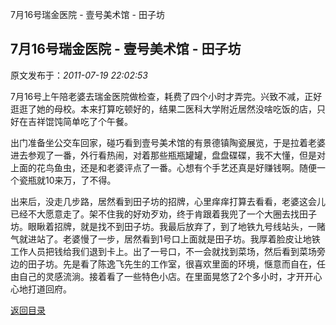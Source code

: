 7月16号瑞金医院 - 壹号美术馆 - 田子坊
## 7月16号瑞金医院 - 壹号美术馆 - 田子坊

 原文发布于：*2011-07-19 22:02:53*

7月16号上午陪老婆去瑞金医院做检查，耗费了四个小时才弄完。兴致不减，正好逛逛了她的母校。本来打算吃顿好的，结果二医科大学附近居然没啥吃饭的店，只好在吉祥馄饨简单吃了个午餐。

出门准备坐公交车回家，碰巧看到壹号美术馆的有景德镇陶瓷展览，于是拉着老婆进去参观了一番，外行看热闹，对着那些瓶瓶罐罐，盘盘碟碟，我不大懂，但是对上面的花鸟鱼虫，还是和老婆评点了一番。心想有个手艺还真是好赚钱啊。随便一个瓷瓶就10来万，了不得。

出来后，没走几步路，居然看到田子坊的招牌，心里痒痒打算去看看，老婆这会儿已经不大愿意走了。架不住我的好劝歹劝，终于肯跟着我兜了一个大圈去找田子坊。眼瞅着招牌，就是找不到田子坊。我最后放弃了，到了地铁九号线站头，一赌气就进站了。老婆慢了一步，居然看到1号口上面就是田子坊。我厚着脸皮让地铁工作人员把钱给我们退到卡上。出了一号口，不一会就找到菜场，然后看到菜场旁边的田子坊。先是看了陈逸飞先生的工作室，很喜欢里面的环境，惬意而自在，任由自己的灵感流淌。接着看了一些特色小店。在里面晃悠了2个多小时，才开开心心地打道回府。

[返回目录](index.html)

